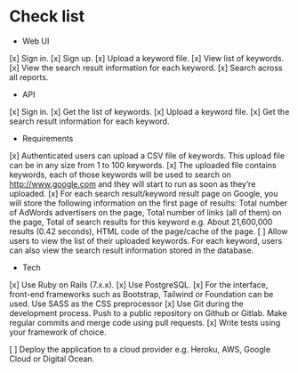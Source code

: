 # Check list

- Web UI

[x] Sign in.
[x] Sign up.
[x] Upload a keyword file.
[x] View list of keywords.
[x] View the search result information for each keyword.
[x] Search across all reports.

- API

[x] Sign in.
[x] Get the list of keywords.
[x] Upload a keyword file.
[x] Get the search result information for each keyword.

- Requirements

[x] Authenticated users can upload a CSV file of keywords. This upload file can be in any size from 1 to 100 keywords.
[x] The uploaded file contains keywords, each of those keywords will be used to search on <http://www.google.com> and they will start to run as soon as they’re uploaded.
[x] For each search result/keyword result page on Google, you will store the following information on the first page of results: Total number of AdWords advertisers on the page, Total number of links (all of them) on the page, Total of search results for this keyword e.g. About 21,600,000 results (0.42 seconds), HTML code of the page/cache of the page.
[ ] Allow users to view the list of their uploaded keywords. For each keyword, users can also view the search result information stored in the database.

- Tech

[x] Use Ruby on Rails (7.x.x).
[x] Use PostgreSQL.
[x] For the interface, front-end frameworks such as Bootstrap, Tailwind or Foundation can be used. Use SASS as the CSS preprocessor
[x] Use Git during the development process. Push to a public repository on Github or Gitlab.  Make regular commits and merge code using pull requests.
[x] Write tests using your framework of choice.

[ ] Deploy the application to a cloud provider e.g. Heroku, AWS, Google Cloud or Digital Ocean.
